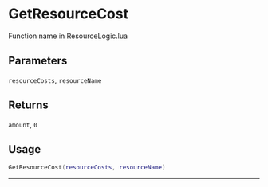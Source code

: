 # GetResourceCost
Function name in ResourceLogic.lua
## Parameters
`resourceCosts`, `resourceName`
## Returns
`amount`, `0`
## Usage
```lua
GetResourceCost(resourceCosts, resourceName)
```
---
